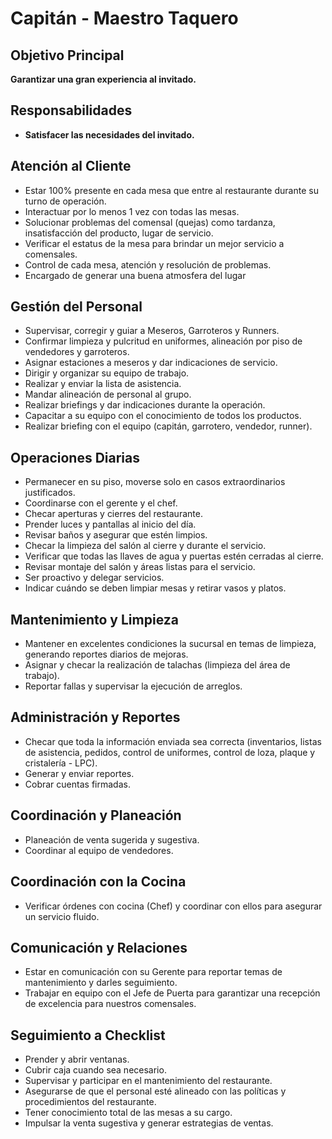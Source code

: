 # Capitán - Maestro Taquero

## Objetivo Principal
**Garantizar una gran experiencia al invitado.**

## Responsabilidades

- **Satisfacer las necesidades del invitado.**


## Atención al Cliente
- Estar 100% presente en cada mesa que entre al restaurante durante su turno de operación.
- Interactuar por lo menos 1 vez con todas las mesas.
- Solucionar problemas del comensal (quejas) como tardanza, insatisfacción del producto, lugar de servicio.
- Verificar el estatus de la mesa para brindar un mejor servicio a comensales.
- Control de cada mesa, atención y resolución de problemas.
- Encargado de generar una buena atmosfera del lugar

## Gestión del Personal
- Supervisar, corregir y guiar a Meseros, Garroteros y Runners.
- Confirmar limpieza y pulcritud en uniformes, alineación por piso de vendedores y garroteros.
- Asignar estaciones a meseros y dar indicaciones de servicio.
- Dirigir y organizar su equipo de trabajo.
- Realizar y enviar la lista de asistencia.
- Mandar alineación de personal al grupo.
- Realizar briefings y dar indicaciones durante la operación.
- Capacitar a su equipo con el conocimiento de todos los productos.
- Realizar briefing con el equipo (capitán, garrotero, vendedor, runner).

## Operaciones Diarias
- Permanecer en su piso, moverse solo en casos extraordinarios justificados.
- Coordinarse con el gerente y el chef.
- Checar aperturas y cierres del restaurante.
- Prender luces y pantallas al inicio del día.
- Revisar baños y asegurar que estén limpios.
- Checar la limpieza del salón al cierre y durante el servicio.
- Verificar que todas las llaves de agua y puertas estén cerradas al cierre.
- Revisar montaje del salón y áreas listas para el servicio.
- Ser proactivo y delegar servicios.
- Indicar cuándo se deben limpiar mesas y retirar vasos y platos.

## Mantenimiento y Limpieza
- Mantener en excelentes condiciones la sucursal en temas de limpieza, generando reportes diarios de mejoras.
- Asignar y checar la realización de talachas (limpieza del área de trabajo).
- Reportar fallas y supervisar la ejecución de arreglos.

## Administración y Reportes
- Checar que toda la información enviada sea correcta (inventarios, listas de asistencia, pedidos, control de uniformes, control de loza, plaque y cristalería - LPC).
- Generar y enviar reportes.
- Cobrar cuentas firmadas.

## Coordinación y Planeación
- Planeación de venta sugerida y sugestiva.
- Coordinar al equipo de vendedores.

## Coordinación con la Cocina
- Verificar órdenes con cocina (Chef) y coordinar con ellos para asegurar un servicio fluido.

## Comunicación y Relaciones
- Estar en comunicación con su Gerente para reportar temas de mantenimiento y darles seguimiento.
- Trabajar en equipo con el Jefe de Puerta para garantizar una recepción de excelencia para nuestros comensales.

## Seguimiento a Checklist
- Prender y abrir ventanas.
- Cubrir caja cuando sea necesario.
- Supervisar y participar en el mantenimiento del restaurante.
- Asegurarse de que el personal esté alineado con las políticas y procedimientos del restaurante.
- Tener conocimiento total de las mesas a su cargo.
- Impulsar la venta sugestiva y generar estrategias de ventas.